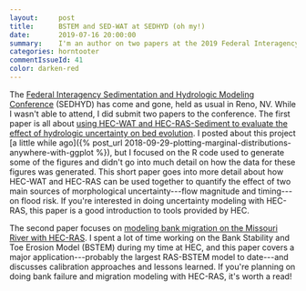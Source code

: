```yaml
---
layout:     post
title:      BSTEM and SED-WAT at SEDHYD (oh my!)
date:       2019-07-16 20:00:00
summary:    I'm an author on two papers at the 2019 Federal Interagency Sedimentation and Hydrologic Modeling Conference. Check them out!
categories: horntooter
commentIssueId: 41
color: darken-red
---
```


The 
[Federal Interagency Sedimentation and Hydrologic Modeling 
Conference](https://www.sedhyd.org/2019) 
(SEDHYD) has come and gone, held as usual in Reno, NV. 
While I wasn't able to attend, I did submit two papers
to the conference. The first paper is all about
[using HEC-WAT and HEC-RAS-Sediment to evaluate the effect of hydrologic uncertainty on bed evolution](/docs/2019-sedwat-237.pdf).
I posted about this project [a little while ago]({% post_url 2018-09-29-plotting-marginal-distributions-anywhere-with-ggplot %}),
but I focused on the R code used to generate some of the figures and 
didn't go into much detail on how the data for these figures was
generated. This short paper goes into more detail about how HEC-WAT
and HEC-RAS can be used together to quantify the effect of 
two main sources of morphological uncertainty---flow magnitude and 
timing---on flood risk. If you're interested in doing uncertainty 
modeling with HEC-RAS, this paper is a good introduction to tools 
provided by HEC.

The second paper focuses on 
[modeling bank migration on the Missouri River with HEC-RAS](/docs/2019-sedwat-232.pdf).
I spent a lot of time working on the Bank Stability and Toe Erosion Model (BSTEM)
during my time at HEC, and this paper covers a major application---probably
the largest RAS-BSTEM model to date---and discusses calibration approaches
and lessons learned. If you're planning on doing bank failure and migration
modeling with HEC-RAS, it's worth a read!
